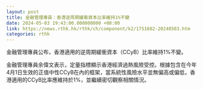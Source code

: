 ```yaml
---
layout: post
title: 金融管理專員：香港逆周期緩衝資本比率維持1%不變
date: 2024-05-03 19:43:00.000000000 +08:00
link: https://news.rthk.hk/rthk/ch/component/k2/1751682-20240503.htm
categories: rthk
---
```


金融管理專員公布，香港適用的逆周期緩衝資本（CCyB）比率維持1%不變。

金融管理專員余偉文表示，定量指標顯示香港經濟過熱風險受控。根據包含在今年4月1日生效的正值中性CCyB在內的框架，當系統性風險水平並無偏高或偏低，香港適用的CCyB比率應維持於1%，並繼續密切觀察相關情況。
